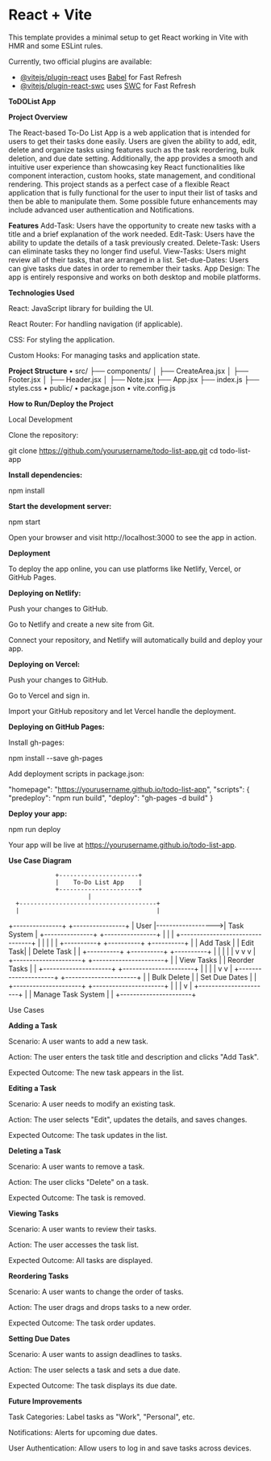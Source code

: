 # React + Vite

This template provides a minimal setup to get React working in Vite with HMR and some ESLint rules.

Currently, two official plugins are available:

- [@vitejs/plugin-react](https://github.com/vitejs/vite-plugin-react/blob/main/packages/plugin-react/README.md) uses [Babel](https://babeljs.io/) for Fast Refresh
- [@vitejs/plugin-react-swc](https://github.com/vitejs/vite-plugin-react-swc) uses [SWC](https://swc.rs/) for Fast Refresh

**ToDOList App**

**Project Overview**

The React-based To-Do List App is a web application that is intended for users to get their tasks done easily. Users are given the ability to add, edit, delete and organize tasks using features such as the task reordering, bulk deletion, and due date setting. Additionally, the app provides a smooth and intuitive user experience than showcasing key React functionalities like component interaction, custom hooks, state management, and conditional rendering.
This project stands as a perfect case of a flexible React application that is fully functional for the user to input their list of tasks and then be able to manipulate them. Some possible future enhancements may include advanced user authentication and Notifications.

**Features**
Add-Task: Users have the opportunity to create new tasks with a title and a brief explanation of the work needed.
Edit-Task: Users have the ability to update the details of a task previously created.
Delete-Task: Users can eliminate tasks they no longer find useful.
View-Tasks: Users might review all of their tasks, that are arranged in a list.
Set-due-Dates: Users can give tasks due dates in order to remember their tasks.
App Design: The app is entirely responsive and works on both desktop and mobile platforms.

**Technologies Used**

React: JavaScript library for building the UI.

React Router: For handling navigation (if applicable).

CSS: For styling the application.

Custom Hooks: For managing tasks and application state.

**Project Structure**
• src/
├── components/
│ ├── CreateArea.jsx
│ ├── Footer.jsx
│ ├── Header.jsx
│ ├── Note.jsx
├── App.jsx
├── index.js
├── styles.css
• public/
• package.json
• vite.config.js

**How to Run/Deploy the Project**

Local Development

Clone the repository:

git clone https://github.com/yourusername/todo-list-app.git
cd todo-list-app

**Install dependencies:**

npm install

**Start the development server:**

npm start

Open your browser and visit http://localhost:3000 to see the app in action.

**Deployment**

To deploy the app online, you can use platforms like Netlify, Vercel, or GitHub Pages.

**Deploying on Netlify:**

Push your changes to GitHub.

Go to Netlify and create a new site from Git.

Connect your repository, and Netlify will automatically build and deploy your app.

**Deploying on Vercel:**

Push your changes to GitHub.

Go to Vercel and sign in.

Import your GitHub repository and let Vercel handle the deployment.

**Deploying on GitHub Pages:**

Install gh-pages:

npm install --save gh-pages

Add deployment scripts in package.json:

"homepage": "https://yourusername.github.io/todo-list-app",
"scripts": {
"predeploy": "npm run build",
"deploy": "gh-pages -d build"
}

**Deploy your app:**

npm run deploy

Your app will be live at https://yourusername.github.io/todo-list-app.

**Use Case Diagram**

                 +----------------------+
                 |    To-Do List App    |
                 +----------------------+
                          |
      +--------------------------------------+
      |                                      |

+---------------+ +----------------+
| User |------------------>| Task System |
+---------------+ +----------------+
| |
| +--------------------------------+
| | | |
| +----------+ +----------+ +----------+
| | Add Task | | Edit Task| | Delete Task |
| +----------+ +----------+ +----------+
| | | |
| v v v
| +---------------------+ +----------------------+
| | View Tasks | | Reorder Tasks |
| +---------------------+ +----------------------+
| | |
| v v
| +---------------------+ +----------------------+
| | Bulk Delete | | Set Due Dates |
| +---------------------+ +----------------------+
| |
| v
| +----------------------+
| | Manage Task System |
| +----------------------+

Use Cases

**Adding a Task**

Scenario: A user wants to add a new task.

Action: The user enters the task title and description and clicks "Add Task".

Expected Outcome: The new task appears in the list.

**Editing a Task**

Scenario: A user needs to modify an existing task.

Action: The user selects "Edit", updates the details, and saves changes.

Expected Outcome: The task updates in the list.

**Deleting a Task**

Scenario: A user wants to remove a task.

Action: The user clicks "Delete" on a task.

Expected Outcome: The task is removed.

**Viewing Tasks**

Scenario: A user wants to review their tasks.

Action: The user accesses the task list.

Expected Outcome: All tasks are displayed.

**Reordering Tasks**

Scenario: A user wants to change the order of tasks.

Action: The user drags and drops tasks to a new order.

Expected Outcome: The task order updates.

**Setting Due Dates**

Scenario: A user wants to assign deadlines to tasks.

Action: The user selects a task and sets a due date.

Expected Outcome: The task displays its due date.

**Future Improvements**

Task Categories: Label tasks as "Work", "Personal", etc.

Notifications: Alerts for upcoming due dates.

User Authentication: Allow users to log in and save tasks across devices.
